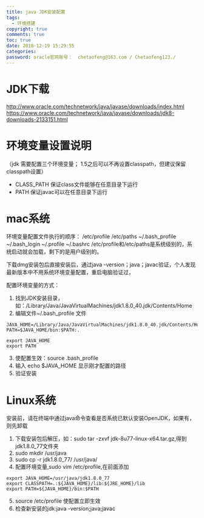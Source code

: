 ```yaml
---
title: java JDK安装配置
tags:
  - 环境搭建
copyright: true
comments: true
toc: true
date: 2018-12-19 15:29:55
categories:
password: oracle官网账号：  chetaofeng@163.com / Chetaofeng123./
---
```



                                           
# JDK下载
http://www.oracle.com/technetwork/java/javase/downloads/index.html
https://www.oracle.com/technetwork/java/javase/downloads/jdk8-downloads-2133151.html

# 环境变量设置说明
（jdk 需要配置三个环境变量； 1.5之后可以不再设置classpath，但建议保留classpath设置）
* CLASS_PATH 保证class文件能够在任意目录下运行
* PATH 保证javac可以在任意目录下运行
 
# mac系统
环境变量配置文件执行的顺序：
/etc/profile /etc/paths ~/.bash_profile ~/.bash_login ~/.profile ~/.bashrc
/etc/profile和/etc/paths是系统级别的，系统启动就会加载，剩下的是用户级别的。 

下载dmg安装包后直接安装后，通过java -version；java；javac验证，个人发现最新版本中不用系统环境变量配置，重启电脑验证过，

配置环境变量的方式：
1. 找到JDK安装目录，如：/Library/Java/JavaVirtualMachines/jdk1.8.0_40.jdk/Contents/Home
2. 编辑文件~/.bash_profile 文件
~~~
JAVA_HOME=/Library/Java/JavaVirtualMachines/jdk1.8.0_40.jdk/Contents/Home
PATH=$JAVA_HOME/bin:$PATH:.

export JAVA_HOME
export PATH
~~~
3. 使配置生效：source .bash_profile
4. 输入 echo $JAVA_HOME 显示刚才配置的路径
5. 验证安装
 

# Linux系统
安装前，请在终端中通过java命令查看是否系统已默认安装OpenJDK，如果有，则先卸载
1. 下载安装包后解压，如：sudo tar -zxvf jdk-8u77-linux-x64.tar.gz,得到jdk1.8.0_77文件夹
2. sudo mkdir /usr/java
3. sudo cp -r jdk1.8.0_77/ /usr/java/
4. 配置环境变量,sudo vim /etc/profile,在前面添加
~~~
export JAVA_HOME=/usr/java/jdk1.8.0_77
export CLASSPATH=.:${JAVA_HOME}/lib:${JRE_HOME}/lib  
export PATH=${JAVA_HOME}/bin:$PATH
~~~
5. source /etc/profile 使配置立即生效
6. 检查新安装的jdk:java -version;java;javac
 